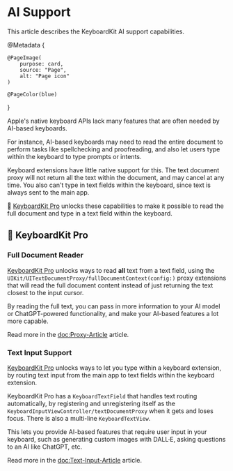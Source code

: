 # AI Support

This article describes the KeyboardKit AI support capabilities.

@Metadata {

    @PageImage(
        purpose: card,
        source: "Page",
        alt: "Page icon"
    )

    @PageColor(blue)
}

Apple's native keyboard APIs lack many features that are often needed by AI-based keyboards.

For instance, AI-based keyboards may need to read the entire document to perform tasks like spellchecking and proofreading, and also let users type within the keyboard to type prompts or intents.

Keyboard extensions have little native support for this. The text document proxy will not return all the text within the document, and may cancel at any time. You also can't type in text fields within the keyboard, since text is always sent to the main app.

👑 [KeyboardKit Pro][Pro] unlocks these capabilities to make it possible to read the full document and type in a text field within the keyboard.



## 👑 KeyboardKit Pro

### Full Document Reader

[KeyboardKit Pro][Pro] unlocks ways to read **all** text from a text field, using the ``UIKit/UITextDocumentProxy/fullDocumentContext(config:)`` proxy extensions that will read the full document content instead of just returning the text closest to the input cursor.

By reading the full text, you can pass in more information to your AI model or ChatGPT-powered functionality, and make your AI-based features a lot more capable.

Read more in the <doc:Proxy-Article> article.


### Text Input Support

[KeyboardKit Pro][Pro] unlocks ways to let you type within a keyboard extension, by routing text input from the main app to text fields within the keyboard extension.

KeyboardKit Pro has a ``KeyboardTextField`` that handles text routing automatically, by registering and unregistering itself as the ``KeyboardInputViewController/textDocumentProxy`` when it gets and loses focus. There is also a multi-line ``KeyboardTextView``.

This lets you provide AI-based features that require user input in your keyboard, such as generating custom images with DALL·E, asking questions to an AI like ChatGPT, etc.

Read more in the <doc:Text-Input-Article> article.



[Pro]: https://github.com/KeyboardKit/KeyboardKitPro
